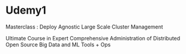 # Udemy1
Masterclass : Deploy Agnostic Large Scale Cluster Management

Ultimate Course in Expert Comprehensive Administration of Distributed Open Source Big Data and ML Tools + Ops
